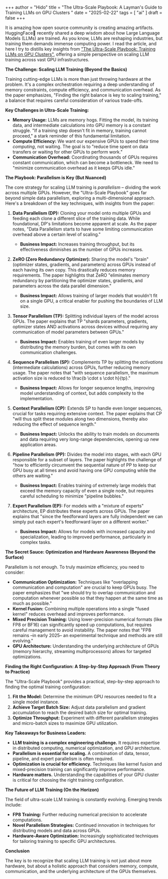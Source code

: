 +++
author = "Hido"
title = "The Ultra-Scale Playbook: A Layman's Guide to Training LLMs on GPU Clusters "
date = "2025-02-22"
tags = [
    "ai"
]
draft = false
+++

It is amazing how open source community is creating amazing artifacts. HuggingFace🤗 recently shared a deep wisdom about how Large Language Models (LLMs) are trained. As you know, LLMs are reshaping industries, but training them demands immense computing power. I read the article, and here I try to distills key insights from ["The Ultra-Scale Playbook: Training LLMs on GPU Clusters"](https://huggingface.co/spaces/nanotron/ultrascale-playbook), offering a simple perspective on scaling LLM training across vast GPU infrastructures.

**The Challenge: Scaling LLM Training (Beyond the Basics)**

Training cutting-edge LLMs is more than just throwing hardware at the problem. It's a complex orchestration requiring a deep understanding of memory constraints, compute efficiency, and communication overhead. As the paper emphasizes, "Finding the right balance is key to scaling training," a balance that requires careful consideration of various trade-offs.

**Key Challenges in Ultra-Scale Training:**

*   **Memory Usage:** LLMs are memory hogs. Fitting the model, its training data, and intermediate calculations into GPU memory is a constant struggle. "If a training step doesn't fit in memory, training cannot proceed," a stark reminder of this fundamental limitation.
*   **Compute Efficiency:** We want our expensive GPUs to spend their time *computing*, not waiting. The goal is to "reduce time spent on data transfers or waiting for other GPUs to perform work."
*   **Communication Overhead:** Coordinating thousands of GPUs requires constant communication, which can become a bottleneck. We need to "minimize communication overhead as it keeps GPUs idle."

**The Playbook: Parallelism is Key (But Nuanced)**

The core strategy for scaling LLM training is *parallelism* – dividing the work across multiple GPUs. However, the "Ultra-Scale Playbook" goes far beyond simple data parallelism, exploring a multi-dimensional approach. Here's a breakdown of the key techniques, with insights from the paper:

1.  **Data Parallelism (DP):** Cloning your model onto multiple GPUs and feeding each clone a different slice of the training data. While foundational, DP's limitations become apparent at scale. As the paper notes, "Data Parallelism starts to have some limiting communication overhead above a certain level of scaling."
    *   **Business Impact:** Increases training throughput, but its effectiveness diminishes as the number of GPUs increases.

2.  **ZeRO (Zero Redundancy Optimizer):** Sharing the model's "brain" (optimizer states, gradients, and parameters) across GPUs instead of each having its own copy. This drastically reduces memory requirements. The paper highlights that ZeRO "eliminates memory redundancy by partitioning the optimizer states, gradients, and parameters across the data parallel dimension."
    *   **Business Impact:** Allows training of larger models that wouldn't fit on a single GPU, a critical enabler for pushing the boundaries of LLM size.

3.  **Tensor Parallelism (TP):** Splitting individual layers of the model across GPUs. The paper explains that TP "shards parameters, gradients, optimizer states AND activations across devices without requiring any communication of model parameters between GPUs."
    *   **Business Impact:** Enables training of even larger models by distributing the memory burden, but comes with its own communication challenges.

4.  **Sequence Parallelism (SP):** Complements TP by splitting the *activations* (intermediate calculations) across GPUs, further reducing memory usage. The paper notes that "with sequence parallelism, the maximum activation size is reduced to \frac{b \cdot s \cdot h}{tp}."
    *   **Business Impact:** Allows for longer sequence lengths, improving model understanding of context, but adds complexity to the implementation.

5.  **Context Parallelism (CP):** Extends SP to handle even longer sequences, crucial for tasks requiring extensive context. The paper explains that CP "will thus split these modules along two dimensions, thereby also reducing the effect of sequence length."
    *   **Business Impact:** Unlocks the ability to train models on documents and data requiring very long-range dependencies, opening up new application areas.

6.  **Pipeline Parallelism (PP):** Divides the model into stages, with each GPU responsible for a subset of layers. The paper highlights the challenge of "how to efficiently circumvent the sequential nature of PP to keep our GPU busy at all times and avoid having one GPU computing while the others are waiting."
    *   **Business Impact:** Enables training of extremely large models that exceed the memory capacity of even a single node, but requires careful scheduling to minimize "pipeline bubbles."

7.  **Expert Parallelism (EP):** For models with a "mixture of experts" architecture, EP distributes these experts across GPUs. The paper explains that "since the feedforward layers are fully independent we can simply put each expert's feedforward layer on a different worker."
    *   **Business Impact:** Allows for models with increased capacity and specialization, leading to improved performance, particularly in complex tasks.

**The Secret Sauce: Optimization and Hardware Awareness (Beyond the Surface)**

Parallelism is not enough. To truly maximize efficiency, you need to consider:

*   **Communication Optimization:** Techniques like "overlapping communication and computation" are crucial to keep GPUs busy. The paper emphasizes that "we should try to overlap communication and computation whenever possible so that they happen at the same time as much as possible."
*   **Kernel Fusion:** Combining multiple operations into a single "fused kernel" reduces overhead and improves performance.
*   **Mixed Precision Training:** Using lower-precision numerical formats (like FP8 or BF16) can significantly speed up computations, but requires careful management to avoid instability. The paper notes that "FP8 remains –in early 2025– an experimental technique and methods are still evolving."
*   **GPU Architecture:** Understanding the underlying architecture of GPUs (memory hierarchy, streaming multiprocessors) allows for targeted optimizations.

**Finding the Right Configuration: A Step-by-Step Approach (From Theory to Practice)**

The "Ultra-Scale Playbook" provides a practical, step-by-step approach to finding the optimal training configuration:

1.  **Fit the Model:** Determine the minimum GPU resources needed to fit a single model instance.
2.  **Achieve Target Batch Size:** Adjust data parallelism and gradient accumulation to reach the desired batch size for optimal training.
3.  **Optimize Throughput:** Experiment with different parallelism strategies and micro-batch sizes to maximize GPU utilization.

**Key Takeaways for Business Leaders:**

*   **LLM training is a complex engineering challenge.** It requires expertise in distributed computing, numerical optimization, and GPU architecture.
*   **Parallelism is essential for scaling.** A combination of data, tensor, pipeline, and expert parallelism is often required.
*   **Optimization is crucial for efficiency.** Techniques like kernel fusion and mixed-precision training can significantly improve performance.
*   **Hardware matters.** Understanding the capabilities of your GPU cluster is critical for choosing the right training configuration.

**The Future of LLM Training (On the Horizon)**

The field of ultra-scale LLM training is constantly evolving. Emerging trends include:

*   **FP8 Training:** Further reducing numerical precision to accelerate computations.
*   **Novel Parallelism Strategies:** Continued innovation in techniques for distributing models and data across GPUs.
*   **Hardware-Aware Optimization:** Increasingly sophisticated techniques for tailoring training to specific GPU architectures.

**Conclusion**

The key is to recognize that scaling LLM training is not just about more hardware, but about a holistic approach that considers memory, compute, communication, and the underlying architecture of the GPUs themselves.
